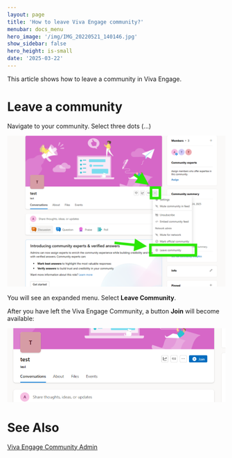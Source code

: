 ```yaml
---
layout: page
title: 'How to leave Viva Engage community?'
menubar: docs_menu
hero_image: '/img/IMG_20220521_140146.jpg'
show_sidebar: false
hero_height: is-small
date: '2025-03-22'
---
```



This article shows how to leave a community in Viva Engage.



# Leave a community

Navigate to your community. Select three dots (...)


<img src="/articles/img/veleavecommunity.png" width="600" alt="screenshot showing how to leave a community">



You will see an expanded menu. Select **Leave Community**.


After you have left the Viva Engage Community, a button **Join** will become available:


<img src="/articles/img/veleavecommunity1.png" width="600" alt="screenshot showing how to leave a community">




# See Also


[Viva Engage Community Admin](https://powershellscripts.github.io/articles/en/Viva/communityadmin/)